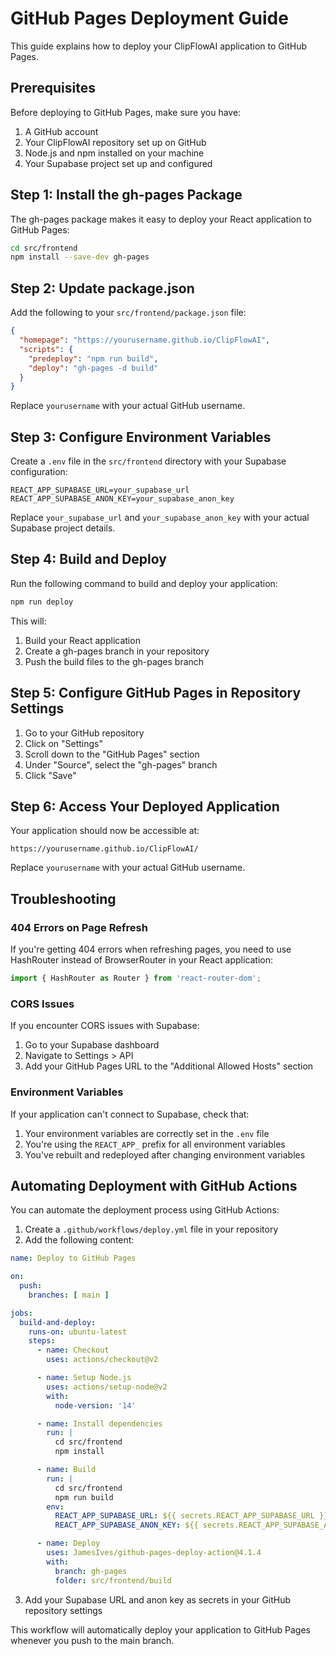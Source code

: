 # GitHub Pages Deployment Guide

This guide explains how to deploy your ClipFlowAI application to GitHub Pages.

## Prerequisites

Before deploying to GitHub Pages, make sure you have:

1. A GitHub account
2. Your ClipFlowAI repository set up on GitHub
3. Node.js and npm installed on your machine
4. Your Supabase project set up and configured

## Step 1: Install the gh-pages Package

The gh-pages package makes it easy to deploy your React application to GitHub Pages:

```bash
cd src/frontend
npm install --save-dev gh-pages
```

## Step 2: Update package.json

Add the following to your `src/frontend/package.json` file:

```json
{
  "homepage": "https://yourusername.github.io/ClipFlowAI",
  "scripts": {
    "predeploy": "npm run build",
    "deploy": "gh-pages -d build"
  }
}
```

Replace `yourusername` with your actual GitHub username.

## Step 3: Configure Environment Variables

Create a `.env` file in the `src/frontend` directory with your Supabase configuration:

```
REACT_APP_SUPABASE_URL=your_supabase_url
REACT_APP_SUPABASE_ANON_KEY=your_supabase_anon_key
```

Replace `your_supabase_url` and `your_supabase_anon_key` with your actual Supabase project details.

## Step 4: Build and Deploy

Run the following command to build and deploy your application:

```bash
npm run deploy
```

This will:
1. Build your React application
2. Create a gh-pages branch in your repository
3. Push the build files to the gh-pages branch

## Step 5: Configure GitHub Pages in Repository Settings

1. Go to your GitHub repository
2. Click on "Settings"
3. Scroll down to the "GitHub Pages" section
4. Under "Source", select the "gh-pages" branch
5. Click "Save"

## Step 6: Access Your Deployed Application

Your application should now be accessible at:
```
https://yourusername.github.io/ClipFlowAI/
```

Replace `yourusername` with your actual GitHub username.

## Troubleshooting

### 404 Errors on Page Refresh

If you're getting 404 errors when refreshing pages, you need to use HashRouter instead of BrowserRouter in your React application:

```jsx
import { HashRouter as Router } from 'react-router-dom';
```

### CORS Issues

If you encounter CORS issues with Supabase:

1. Go to your Supabase dashboard
2. Navigate to Settings > API
3. Add your GitHub Pages URL to the "Additional Allowed Hosts" section

### Environment Variables

If your application can't connect to Supabase, check that:

1. Your environment variables are correctly set in the `.env` file
2. You're using the `REACT_APP_` prefix for all environment variables
3. You've rebuilt and redeployed after changing environment variables

## Automating Deployment with GitHub Actions

You can automate the deployment process using GitHub Actions:

1. Create a `.github/workflows/deploy.yml` file in your repository
2. Add the following content:

```yaml
name: Deploy to GitHub Pages

on:
  push:
    branches: [ main ]

jobs:
  build-and-deploy:
    runs-on: ubuntu-latest
    steps:
      - name: Checkout
        uses: actions/checkout@v2

      - name: Setup Node.js
        uses: actions/setup-node@v2
        with:
          node-version: '14'

      - name: Install dependencies
        run: |
          cd src/frontend
          npm install

      - name: Build
        run: |
          cd src/frontend
          npm run build
        env:
          REACT_APP_SUPABASE_URL: ${{ secrets.REACT_APP_SUPABASE_URL }}
          REACT_APP_SUPABASE_ANON_KEY: ${{ secrets.REACT_APP_SUPABASE_ANON_KEY }}

      - name: Deploy
        uses: JamesIves/github-pages-deploy-action@4.1.4
        with:
          branch: gh-pages
          folder: src/frontend/build
```

3. Add your Supabase URL and anon key as secrets in your GitHub repository settings

This workflow will automatically deploy your application to GitHub Pages whenever you push to the main branch.
